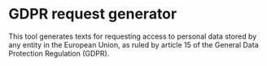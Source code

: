 # GDPR request generator

This tool generates texts for requesting access to personal data stored by any entity in the European Union, as ruled by article 15 of the General Data Protection Regulation (GDPR).